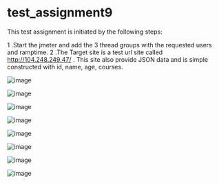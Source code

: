 # test_assignment9

This test assignment is initiated by the following steps:

1 .Start the jmeter and add the 3 thread groups with the requested users and ramptime. 
2 .The Target site is a test url site called http://104.248.249.47/ . This site also provide JSON data and is simple constructed with id, name, age, courses.



![image](https://user-images.githubusercontent.com/40825848/55681642-e1996080-5928-11e9-81c2-1835e923dbba.png)


![image](https://user-images.githubusercontent.com/40825848/55681648-02fa4c80-5929-11e9-81a7-4181a30a97f5.png)

![image](https://user-images.githubusercontent.com/40825848/55681652-173e4980-5929-11e9-901a-358a01d5f255.png)


![image](https://user-images.githubusercontent.com/40825848/55681660-3fc64380-5929-11e9-9933-42bae97079af.png)


![image](https://user-images.githubusercontent.com/40825848/55681666-5076b980-5929-11e9-96f9-d6f1354e2eb3.png)


![image](https://user-images.githubusercontent.com/40825848/55681670-5cfb1200-5929-11e9-93d4-e591aa3f6b98.png)


![image](https://user-images.githubusercontent.com/40825848/55681784-b1eb5800-592a-11e9-996e-6c8d2f47585d.png)


![image](https://user-images.githubusercontent.com/40825848/55681796-c596be80-592a-11e9-9570-3f25d2190978.png)


